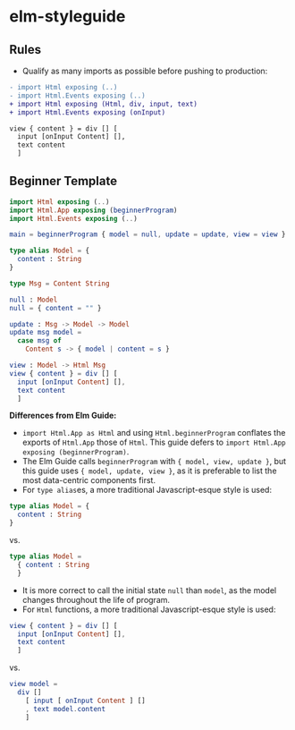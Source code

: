 # elm-styleguide

## Rules

- Qualify as many imports as possible before pushing to production:
```diff
- import Html exposing (..)
- import Html.Events exposing (..)
+ import Html exposing (Html, div, input, text)
+ import Html.Events exposing (onInput)

view { content } = div [] [
  input [onInput Content] [],
  text content
  ]
```

## Beginner Template

```elm
import Html exposing (..)
import Html.App exposing (beginnerProgram)
import Html.Events exposing (..)

main = beginnerProgram { model = null, update = update, view = view }

type alias Model = {
  content : String
}

type Msg = Content String

null : Model
null = { content = "" }

update : Msg -> Model -> Model
update msg model =
  case msg of
    Content s -> { model | content = s }

view : Model -> Html Msg
view { content } = div [] [
  input [onInput Content] [],
  text content
  ]
```

**Differences from Elm Guide:**
- `import Html.App as Html` and using `Html.beginnerProgram` conflates the exports of `Html.App` those of `Html`.
This guide defers to `import Html.App exposing (beginnerProgram)`.
- The Elm Guide calls `beginnerProgram` with `{ model, view, update }`, but this guide uses `{ model, update, view }`, as it is preferable to list the most data-centric components first.
- For `type alias`es, a more traditional Javascript-esque style is used:
```elm
type alias Model = {
  content : String
}
```
vs.
```elm
type alias Model =
  { content : String
  }
```
- It is more correct to call the initial state `null` than `model`, as the model changes throughout the life of program.
- For `Html` functions, a more traditional Javascript-esque style is used:
```elm
view { content } = div [] [
  input [onInput Content] [],
  text content
  ]
```
vs.
```elm
view model =
  div []
    [ input [ onInput Content ] []
    , text model.content
    ]
```
